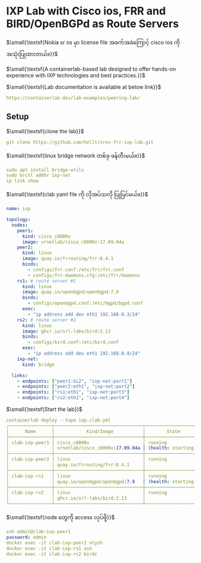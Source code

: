 # IXP Lab with Cisco ios, FRR and BIRD/OpenBGPd as Route Servers

$\small{\textsf{Nokia sr os မှာ license file အခက်အခဲကြောင့် cisco ios ကို အသုံးပြုထားတယ်။}}$

$\small{\textsf{A containerlab-based lab designed to offer hands-on experience with IXP technologies and best practices.}}$

$\small{\textsf{Lab documentation is available at below link}}$
```yaml
https://containerlab.dev/lab-examples/peering-lab/
```
## Setup

$\small{\textsf{clone the lab}}$
```yaml
git clone https://github.com/hellt/sros-frr-ixp-lab.git
```
$\small{\textsf{linux bridge network တစ်ခု ဖန်တီးမယ်။}}$
```yaml
sudo apt install bridge-utils
sudo brctl addbr ixp-net
ip link show
```
$\small{\textsf{clab yaml file ကို လိုအပ်သလို ပြုပြင်မယ်။}}$
```yaml
name: ixp

topology:
  nodes:
    peer1:
      kind: cisco_c8000v
      image: vrnetlab/cisco_c8000v:17.09.04a
    peer2:
      kind: linux
      image: quay.io/frrouting/frr:8.4.1
      binds:
        - configs/frr.conf:/etc/frr/frr.conf
        - configs/frr-daemons.cfg:/etc/frr/daemons
    rs1: # route server #1
      kind: linux
      image: quay.io/openbgpd/openbgpd:7.9
      binds:
        - configs/openbgpd.conf:/etc/bgpd/bgpd.conf
      exec:
        - "ip address add dev eth1 192.168.0.3/24"
    rs2: # route server #2
      kind: linux
      image: ghcr.io/srl-labs/bird:2.13
      binds:
        - configs/bird.conf:/etc/bird.conf
      exec:
        - "ip address add dev eth1 192.168.0.4/24"
    ixp-net:
      kind: bridge

  links:
    - endpoints: ["peer1:Gi2", "ixp-net:port1"]
    - endpoints: ["peer2:eth1", "ixp-net:port2"]
    - endpoints: ["rs1:eth1", "ixp-net:port3"]
    - endpoints: ["rs2:eth1", "ixp-net:port4"]
```
$\small{\textsf{Start the lab}}$
```yaml
containerlab deploy --topo ixp.clab.yml
╭────────────────┬─────────────────────────────────┬────────────────────┬───────────────────╮
│      Name      │            Kind/Image           │        State       │   IPv4/6 Address  │
├────────────────┼─────────────────────────────────┼────────────────────┼───────────────────┤
│ clab-ixp-peer1 │ cisco_c8000v                    │ running            │ 172.20.20.3       │
│                │ vrnetlab/cisco_c8000v:17.09.04a │ (health: starting) │ 3fff:172:20:20::3 │
├────────────────┼─────────────────────────────────┼────────────────────┼───────────────────┤
│ clab-ixp-peer2 │ linux                           │ running            │ 172.20.20.2       │
│                │ quay.io/frrouting/frr:8.4.1     │                    │ 3fff:172:20:20::2 │
├────────────────┼─────────────────────────────────┼────────────────────┼───────────────────┤
│ clab-ixp-rs1   │ linux                           │ running            │ 172.20.20.4       │
│                │ quay.io/openbgpd/openbgpd:7.9   │ (health: starting) │ 3fff:172:20:20::4 │
├────────────────┼─────────────────────────────────┼────────────────────┼───────────────────┤
│ clab-ixp-rs2   │ linux                           │ running            │ 172.20.20.5       │
│                │ ghcr.io/srl-labs/bird:2.13      │                    │ 3fff:172:20:20::5 │
╰────────────────┴─────────────────────────────────┴────────────────────┴───────────────────╯
```
$\small{\textsf{node တွေကို access လုပ်ဖို့}}$
```yaml
ssh admin@clab-ixp-peer1
password: admin
docker exec -it clab-ixp-peer2 vtysh
docker exec -it clab-ixp-rs1 ash
docker exec -it clab-ixp-rs2 birdc
```

